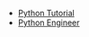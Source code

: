 - [Python Tutorial](https://www.pythontutorial.net/)
- [Python Engineer](https://www.python-engineer.com/)
